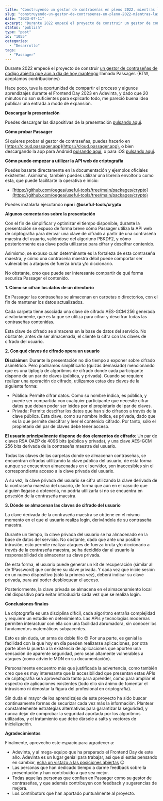 ```yaml
---
title: "Construyendo un gestor de contraseñas en pleno 2022, mientras las contraseñas desaparecen"
slug: "construyendo-un-gestor-de-contrasenas-en-pleno-2022-mientras-las-contrasenas-desaparecen"
date: "2023-07-11"
excerpt: "Durante 2022 empecé el proyecto de construir un gestor de contraseñas de código abierto que aún a día de hoy mantengo llamado Passager. (BTW, aceptamos contribuciones) Hace poco, tuve la oportunidad de compartir el proceso y algunos aprendizajes durante el Frontend Day 2023 en Adevinta, y dado que 20 minutos no son suficientes para explicarlo &hellip; Sigue leyendo Construyendo un gestor de contraseñas en pleno 2022, mientras las contraseñas desaparecen"
status: "publish"
type: "post"
id: "1055"
categories:
  - "Desarrollo"
tags:
  - "Passager"
---
```


Durante 2022 empecé el proyecto de construir [un gestor de contraseñas de código abierto que aún a día de hoy mantengo](https://www.passager.app/) llamado Passager. (BTW, aceptamos contribuciones)

Hace poco, tuve la oportunidad de compartir el proceso y algunos aprendizajes durante el Frontend Day 2023 en Adevinta, y dado que 20 minutos no son suficientes para explicarlo todo, me pareció buena idea publicar una entrada a modo de expansión.

**Descargar la presentación**

Puedes descargar las diapositivas de la presentación [pulsando aquí](/downloads/presentations/slides-passager.html.zip).

**Cómo probar Passager**

Si quieres probar el gestor de contraseñas, puedes hacerlo en [https://cloud.passager.app](https://cloud.passager.app), o bien descargando la app para Android [pulsando aquí](https://play.google.com/store/apps/details?id=im.oriol.passager), o para iOS [pulsando aquí](https://apps.apple.com/es/app/passager-password-manager/id1631897662).

**Cómo puedo empezar a utilizar la API web de criptografía**

Puedes basarte directamente en la documentación y ejemplos oficiales existentes. Asimismo, también puedes utilizar una librería envoltorio como esta, que puede facilitarte la operativa e inicio:

*   [https://github.com/oegea/useful-tools/tree/main/packages/crypto](https://github.com/oegea/useful-tools/tree/main/packages/crypto)

Puedes instalarla ejecutando **npm i @useful-tools/crypto**

**Algunos comentarios sobre la presentación**

Con el fin de simplificar y optimizar el tiempo disponible, durante la presentación se expuso de forma breve cómo Passager utiliza la API web de criptografía para derivar una clave de cifrado a partir de una contraseña maestra del usuario, valiéndose del algoritmo PBKDF2, y cómo posteriormente esa clave podía utilizarse para cifrar y descifrar contenido.

Asimismo, se expuso cuán determinante es la fortaleza de esta contraseña maestra, y cómo una contraseña maestra débil puede comportar ser vulnerables a ataques de fuerza bruta y/o diccionario.

No obstante, creo que puede ser interesante compartir de qué forma securiza Passager el contenido.

**1\. Cómo se cifran los datos de un directorio**

En Passager las contraseñas se almacenan en carpetas o directorios, con el fin de mantener los datos actualizados.

Cada carpeta tiene asociada una clave de cifrado AES-GCM 256 generada aleatoriamente, que es la que se utiliza para cifrar y descifrar todas las contraseñas contenidas.

Esta clave de cifrado se almacena en la base de datos del servicio. No obstante, antes de ser almacenada, el cliente la cifra con las claves de cifrado del usuario.

**2\. Con qué claves de cifrado opera un usuario**

**Disclaimer**: Durante la presentación no dio tiempo a exponer sobre cifrado asimétrico. Pero podríamos simplificarlo (quizás demasiado) mencionando que es una tiplogía de algoritmos de cifrado donde cada participante dispone de un par de claves (pública, y privada). Cuando se requiere realizar una operación de cifrado, utilizamos estas dos claves de la siguiente forma:

*   Pública: Permite cifrar datos. Como su nombre indica, es pública, y puede ser compartida con cualquier participante que necesite cifrar datos que deban poder ser leídos por el propietario del par de claves.
*   Privada: Permite descifrar los datos que han sido cifrados a través de la clave pública. Esta clave, como su nombre indica, es privada, dado que es la que permite descifrar y leer el contenido cifrado. Por tanto, sólo el propietario del par de claves debe tener acceso.

**El usuario principalmente dispone de dos elementos de cifrado**: Un par de claves RSA OAEP de 4096 bits (pública y privada), y una clave AES-GCM 256 bits derivada de la contraseña maestra del usuario.

Todas las claves de las carpetas donde se almacenan contraseñas, se encuentran cifradas utilizando la clave pública del usuario, de esta forma aunque se encuentren almacenadas en el servidor, son inaccesibles sin el correspondiente acceso a la clave privada del usuario.

A su vez, la clave privada del usuario se cifra utilizando la clave derivada de la contraseña maestra del usuario, de forma que aún en el caso de que alguien llegase a obtenerla, no podría utilizarla si no se encuentra en posesión de la contraseña maestra.

**3\. Dónde se almacenan las claves de cifrado del usuario**

La clave derivada de la contraseña maestra se obtiene en el mismo momento en el que el usuario realiza login, derivándola de su contraseña maestra.

Durante un tiempo, la clave privada del usuario se ha almacenado en la base de datos del servicio. No obstante, dado que ante una posible intrusión, esto permite realizar ataques de fuerza bruta y/o diccionario a través de la contraseña maestra, se ha decidido dar al usuario la responsabilidad de almacenar su clave privada.

De esta forma, el usuario puede generar un kit de recuperación (similar al de 1Password) que contiene su clave privada. Y cada vez que inicie sesión en un nuevo dispositivo (sólo la primera vez), deberá indicar su clave privada, para así poder desbloquear el acceso.

Posteriormente, la clave privada se almacena en el almacenamiento local del dispositivo para evitar introducirla cada vez que se realiza login.

**Conclusiones finales**

La criptografía es una disciplina difícil, cada algoritmo entraña complejidad y requiere un estudio en detenimiento. Las APIs y tecnologías modernas permiten interactuar con ella con una facilidad abrumadora, sin conocer los fundamentos matemáticos subyacentes.

Esto es sin duda, un arma de doble filo 😉 Por una parte, es genial la facilidad con la que hoy en día pueden realizarse aplicaciones, por otra parte abre la puerta a la existencia de aplicaciones que aporten una sensación de aparente seguridad, pero sean altamente vulnerables a ataques (como advierte MDN en su documentación).

Personalmente encuentro más que justificada la advertencia, como también creo que es muy interesante que la accesibilidad que presentan estas APIs de criptografía sea aprovechada tanto para aprender, como para ampliar el espectro de aplicaciones existentes (todo ello sin ánimo de fomentar el intrusismo ni denostar la figura del profesional en criptografía).

Sin duda el mayor de los aprendizajes de este proyecto ha sido buscar continuamente formas de securizar cada vez más la información. Plantear constantemente estrategias alternativas para garantizar la seguridad, y nunca dejar de comprobar la seguridad aportada por los algoritmos utilizados, y el tratamiento que debe dársele a salts y vectores de inicialización.

**Agradecimientos**

Finalmente, aprovecho este espacio para agradecer a:

*   Adevinta, y al mega-equipo que ha preparado el Frontend Day de este año. Adevinta es un lugar genial para trabajar, así que si estás pensando en cambiar, [echa un vistazo a las posiciones abiertas](https://www.adevinta.com/jobs) 😉
*   Las personas que han dedicado tiempo a darme feedback sobre la presentación y han contribuido a que sea mejor.
*   Todas aquellas personas que confían en Passager como su gestor de contraseñas, y que además contribuyen con feedback y sugerencias de mejora.
*   Los contributors que han aportado puntualmente al proyecto.
